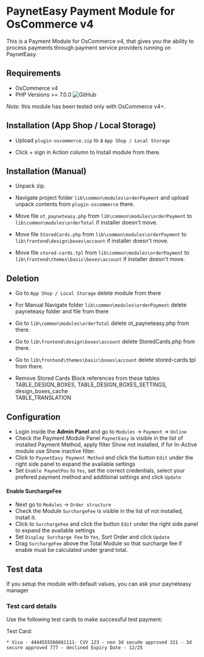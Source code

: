 # PaynetEasy Payment Module for OsCommerce v4

This is a Payment Module for OsCommerce v4, that gives you the ability to process payments through payment service providers running on PaynetEasy.

## Requirements

  * OsCommerce v4
  * PHP Versions >= 7.0.0  ![GitHub](https://img.shields.io/badge/php-%3E%3D7.0.0-lightgrey)

*Note:* this module has been tested only with OsCommerce v4+.

## Installation (App Shop / Local Storage)
  
  * Upload ```plugin-oscommerce.zip``` to a ```App Shop / Local Storage```

  * Click + sign in Action column to Install module from there.

## Installation (Manual)

  * Unpack zip.
  
  * Navigate project folder ```lib\common\modules\orderPayment``` and upload unpack contents from ```plugin-oscommerce``` there.

  * Move file ```ot_payneteasy.php``` from ```lib\common\modules\orderPayment``` to  ```lib\common\modules\orderTotal``` if installer doesn't move.

  * Move file ```StoredCards.php``` from ```lib\common\modules\orderPayment``` to  ```lib\frontend\design\boxes\account``` if installer doesn't move.

  * Move file ```stored-cards.tpl``` from ```lib\common\modules\orderPayment``` to  ```lib\frontend\themes\basic\boxes\account``` if installer doesn't move.

## Deletion 

  * Go to ```App Shop / Local Storage``` delete module from there

  * For Manual Navigate folder ```lib\common\modules\orderPayment``` delete payneteasy folder and file from there

  * Go to ```lib\common\modules\orderTotal``` delete ot_payneteasy.php from there.

  * Go to ```lib\frontend\design\boxes\account``` delete StoredCards.php from there.

  * Go to ```lib\frontend\themes\basic\boxes\account``` delete stored-cards.tpl from there. 

  * Remove Stored Cards Block references from these tables TABLE_DESIGN_BOXES, TABLE_DESIGN_BOXES_SETTINGS, design_boxes_cache    
    TABLE_TRANSLATION

## Configuration

  * Login inside the __Admin Panel__ and go to ```Modules``` -> ```Payment``` -> ```Online```
  * Check the Payment Module Panel ```PaynetEasy``` is visible in the list of installed Payment Method,
    apply filter Show not installed, if for In-Active module use Show inactive filter.
  * Click to ```PaynetEasy Payment Method``` and click the button ```Edit``` under the right side panel to expand the available settings
  * Set ```Enable PaynetPos``` to ```Yes```, set the correct credentials, select your prefered payment method and additional settings and click ```Update```

  #### Enable SurchargeFee
  * Next go to ```Modules``` -> ```Order structure```
  * Check the Module ```SurchargeFee``` is visible in the list of not installed, install it.
  * Click to ```SurchargeFee``` and click the button ```Edit``` under the right side panel to expand the available settings
  * Set ```Display Surcharge Fee``` to ```Yes```, Sort Order and click ```Update```
  * Drag ```SurchargeFee``` above the Total Module so that surcharge fee if enable must be calculated under grand total. 

## Test data

If you setup the module with default values, you can ask your payneteasy manager

### Test card details

Use the following test cards to make successful test payment:

  Test Card:

    * Visa - 4444555566661111- CVV 123 - non 3d secude approved 321 - 3d secure approved 777 - declined Expiry Date - 12/25
